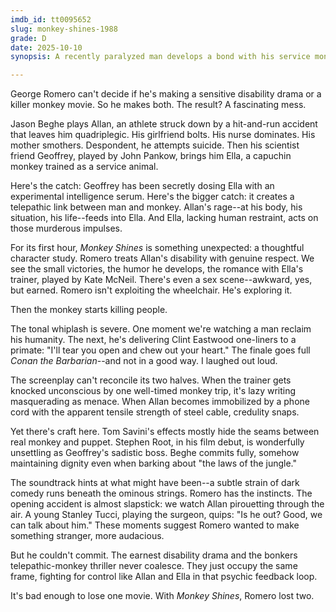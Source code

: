 ```yaml
---
imdb_id: tt0095652
slug: monkey-shines-1988
grade: D
date: 2025-10-10
synopsis: A recently paralyzed man develops a bond with his service monkey, unaware that she's been dosed with an experimental serum that turns his rage into her violence.

---
```


George Romero can't decide if he's making a sensitive disability drama or a killer monkey movie. So he makes both. The result? A fascinating mess.

Jason Beghe plays Allan, an athlete struck down by a hit-and-run accident that leaves him quadriplegic. His girlfriend bolts. His nurse dominates. His mother smothers. Despondent, he attempts suicide. Then his scientist friend Geoffrey, played by John Pankow, brings him Ella, a capuchin monkey trained as a service animal.

Here's the catch: Geoffrey has been secretly dosing Ella with an experimental intelligence serum. Here's the bigger catch: it creates a telepathic link between man and monkey. Allan's rage--at his body, his situation, his life--feeds into Ella. And Ella, lacking human restraint, acts on those murderous impulses.

For its first hour, _Monkey Shines_ is something unexpected: a thoughtful character study. Romero treats Allan's disability with genuine respect. We see the small victories, the humor he develops, the romance with Ella's trainer, played by Kate McNeil. There's even a sex scene--awkward, yes, but earned. Romero isn't exploiting the wheelchair. He's exploring it.

Then the monkey starts killing people.

The tonal whiplash is severe. One moment we're watching a man reclaim his humanity. The next, he's delivering Clint Eastwood one-liners to a primate: "I'll tear you open and chew out your heart." The finale goes full <span data-imdb-id="tt0082198">_Conan the Barbarian_</span>--and not in a good way. I laughed out loud.

The screenplay can't reconcile its two halves. When the trainer gets knocked unconscious by one well-timed monkey trip, it's lazy writing masquerading as menace. When Allan becomes immobilized by a phone cord with the apparent tensile strength of steel cable, credulity snaps.

Yet there's craft here. Tom Savini's effects mostly hide the seams between real monkey and puppet. Stephen Root, in his film debut, is wonderfully unsettling as Geoffrey's sadistic boss. Beghe commits fully, somehow maintaining dignity even when barking about "the laws of the jungle."

The soundtrack hints at what might have been--a subtle strain of dark comedy runs beneath the ominous strings. Romero has the instincts. The opening accident is almost slapstick: we watch Allan pirouetting through the air. A young Stanley Tucci, playing the surgeon, quips: "Is he out? Good, we can talk about him." These moments suggest Romero wanted to make something stranger, more audacious.

But he couldn't commit. The earnest disability drama and the bonkers telepathic-monkey thriller never coalesce. They just occupy the same frame, fighting for control like Allan and Ella in that psychic feedback loop. 

It's bad enough to lose one movie. With _Monkey Shines_, Romero lost two.
